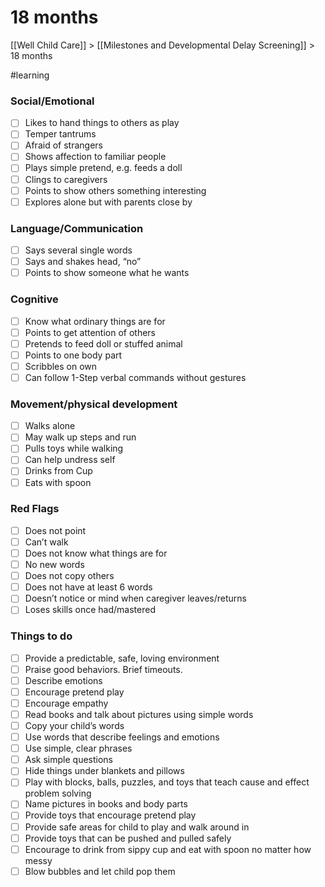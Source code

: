 # 18 months
[[Well Child Care]] > [[Milestones and Developmental Delay Screening]] > 18 months

#learning
### Social/Emotional
- [ ] Likes to hand things to others as play 
- [ ] Temper tantrums 
- [ ] Afraid of strangers 
- [ ] Shows affection to familiar people 
- [ ] Plays simple pretend, e.g. feeds a doll
- [ ] Clings to caregivers
- [ ] Points to show others something interesting
- [ ] Explores alone but with parents close by 

### Language/Communication 
- [ ] Says several single words
- [ ] Says and shakes head, “no”
- [ ] Points to show someone what he wants

### Cognitive 
- [ ] Know what ordinary things are for
- [ ] Points to get attention of others
- [ ] Pretends to feed doll or stuffed animal
- [ ] Points to one body part
- [ ] Scribbles on own
- [ ] Can follow 1-Step verbal commands without gestures 

### Movement/physical development
- [ ] Walks alone
- [ ] May walk up steps and run
- [ ] Pulls toys while walking
- [ ] Can help undress self
- [ ] Drinks from Cup
- [ ] Eats with spoon 

### Red Flags
- [ ] Does not point
- [ ] Can’t walk
- [ ] Does not know what things are for
- [ ] No new words
- [ ] Does not copy others
- [ ] Does not have at least 6 words
- [ ] Doesn’t notice or mind when caregiver leaves/returns
- [ ] Loses skills once had/mastered

### Things to do
- [ ] Provide a predictable, safe, loving environment
- [ ] Praise good behaviors. Brief timeouts.
- [ ] Describe emotions
- [ ] Encourage pretend play
- [ ] Encourage empathy
- [ ] Read books and talk about pictures using simple words
- [ ] Copy your child’s words
- [ ] Use words that describe feelings and emotions 
- [ ] Use simple, clear phrases
- [ ] Ask simple questions
- [ ] Hide things under blankets and pillows
- [ ] Play with blocks, balls, puzzles, and toys that teach cause and effect problem solving
- [ ] Name pictures in books and body parts
- [ ] Provide toys that encourage pretend play 
- [ ] Provide safe areas for child to play and walk around in
- [ ] Provide toys that can be pushed and pulled safely
- [ ] Encourage to drink from sippy cup and eat with spoon no matter how messy
- [ ] Blow bubbles and let child pop them

